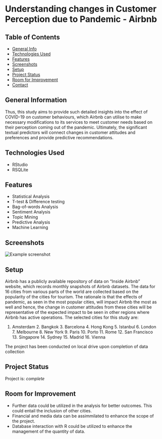 # Understanding changes in Customer Perception due to Pandemic - Airbnb
> 

## Table of Contents
* [General Info](#general-information)
* [Technologies Used](#technologies-used)
* [Features](#features)
* [Screenshots](#screenshots)
* [Setup](#setup)
* [Project Status](#project-status)
* [Room for Improvement](#room-for-improvement)
* [Contact](#contact)
<!-- * [License](#license) -->


## General Information
Thus, this study aims to provide such detailed insights into the effect of COVID-19 on customer behaviours, which Airbnb can utilise to make necessary modifications to its services to meet customer needs based on their perception coming out of the pandemic. Ultimately, the significant textual predictors will connect changes in customer attitudes and preferences and provide predictive recommendations.


## Technologies Used
- RStudio
- RSQLite

## Features
- Statistical Analysis
- T-test & Difference testing
- Bag-of-words Analysis
- Sentiment Analysis
- Topic Mining
- Predictive Analysis
- Machine Learning

## Screenshots
![Example screenshot](./img/screenshot.png)
<!-- If you have screenshots you'd like to share, include them here. -->


## Setup
Airbnb has a publicly available repository of data on “Inside Airbnb” website, which records monthly snapshots of Airbnb datasets. The data for 16 cities from various parts of the world are collected based on the popularity of the cities for tourism. The rationale is that the effects of pandemic, as seen in the most popular cities, will impact Airbnb the most as well and hence, the change in customer attitudes from these cities will be representative of the expected impact to be seen in other regions where Airbnb has active operations. The selected cities for this study are:
 
1. Amsterdam 2. Bangkok 3. Barcelona 4. Hong Kong 5. Istanbul 6. London 7. Melbourne 8. New York 9. Paris 10. Porto 11. Rome 12. San Francisco 13. Singapore 14. Sydney 15. Madrid 16. Vienna

The project has been conducted on local drive upon completion of data collection

## Project Status
Project is: _complete_

## Room for Improvement
- Further data could be utilized in the analysis for better outcomes. This could entail the inclusion of other cities.
- Financial and media data can be assimmilated to enhance the scope of the project. 
- Database interaction with R could be utilized to enhance the management of the quantity of data.
